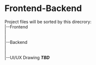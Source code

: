 # Frontend-Backend
Project files will be sorted by this direcrory: \
|--Frontend \
| \
| \
|--Backend \
| \
| \
|--UI/UX Drawing __*TBD*__
